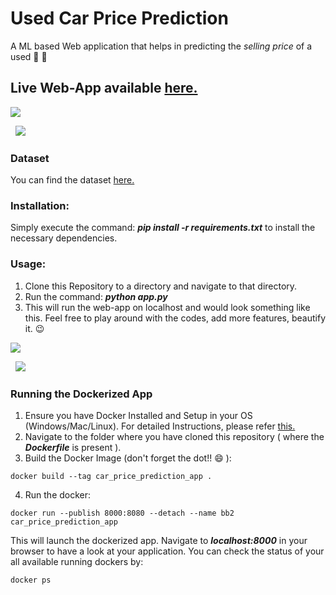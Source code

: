 # Used Car Price Prediction
A ML based Web application that helps in predicting the *selling price* of a used 🚗 🚙

## Live Web-App available [here.](https://car-price-predict-app.herokuapp.com/)
<kbd>
<img src="https://user-images.githubusercontent.com/29462447/103283342-54504680-49fe-11eb-9a03-5695d925600b.png" data-canonical-src="https://user-images.githubusercontent.com/29462447/103283342-54504680-49fe-11eb-9a03-5695d925600b.png"/> 
</kbd>

&nbsp;
<kbd>
<img src="https://user-images.githubusercontent.com/29462447/103283363-616d3580-49fe-11eb-9343-7a72872e1048.png" data-canonical-src="https://user-images.githubusercontent.com/29462447/103283363-616d3580-49fe-11eb-9343-7a72872e1048.png"/> 
</kbd>

### Dataset
You can find the dataset [here.](https://www.kaggle.com/nehalbirla/vehicle-dataset-from-cardekho)

### Installation:
Simply execute the command: ***pip install -r requirements.txt*** to install the necessary dependencies.

### Usage:
1. Clone this Repository to a directory and navigate to that directory.
2. Run the command: ***python app.py***
3. This will run the web-app on localhost and would look something like this. Feel free to play around with the codes, add more features, beautify it. :wink:

<kbd>
<img src="https://user-images.githubusercontent.com/29462447/103283342-54504680-49fe-11eb-9a03-5695d925600b.png" data-canonical-src="https://user-images.githubusercontent.com/29462447/103283342-54504680-49fe-11eb-9a03-5695d925600b.png"/> 
</kbd>

&nbsp;
<kbd>
<img src="https://user-images.githubusercontent.com/29462447/103283363-616d3580-49fe-11eb-9343-7a72872e1048.png" data-canonical-src="https://user-images.githubusercontent.com/29462447/103283363-616d3580-49fe-11eb-9343-7a72872e1048.png"/> 
</kbd>

### Running the Dockerized App
1. Ensure you have Docker Installed and Setup in your OS (Windows/Mac/Linux). For detailed Instructions, please refer [this.](https://docs.docker.com/engine/install/)
2. Navigate to the folder where you have cloned this repository ( where the ***Dockerfile*** is present ).
3. Build the Docker Image (don't forget the dot!! :smile: ): 
```
docker build --tag car_price_prediction_app .
```
4. Run the docker:
```
docker run --publish 8000:8080 --detach --name bb2 car_price_prediction_app
```

This will launch the dockerized app. Navigate to ***localhost:8000*** in your browser to have a look at your application. You can check the status of your all available running dockers by:
```
docker ps
```

